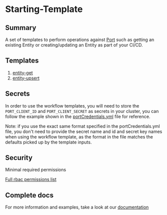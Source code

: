 # Starting-Template

## Summary

A set of templates to perform operations against [Port](https://getport.io) such as getting an existing Entity or creating/updating an Entity as part of your CI/CD.

## Templates

1. [entity-get](https://github.com/codefresh-io/argo-hub/blob/main/workflows/port/versions/1.0.0/docs/entity-get.md)
2. [entity-upsert](https://github.com/codefresh-io/argo-hub/blob/main/workflows/port/versions/1.0.0/docs/entity-upsert.md)

## Secrets

In order to use the workflow templates, you will need to store the `PORT_CLIENT_ID` and `PORT_CLIENT_SECRET` as secrets in your cluster, you can follow the example shown in the [portCredentials.yml](https://github.com/codefresh-io/argo-hub/blob/main/workflows/port/versions/1.0.0/portCredentials.yaml) file for reference.

Note: if you use the exact same format specified in the portCredentials.yml file, you don't need to provide the secret name and id and secret key names when using the workflow template, as the format in the file matches the defaults picked up by the template inputs.

## Security

Minimal required permissions

[Full rbac permissions list](https://github.com/codefresh-io/argo-hub/blob/main/workflows/port/versions/1.0.0/rbac.yaml)

## Complete docs

For more information and examples, take a look at our [documentation](https://docs.getport.io/api-providers/codefresh-workflow-template)
